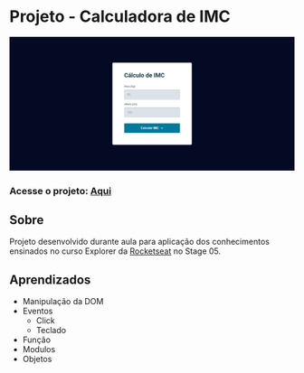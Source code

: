 # Projeto - Calculadora de IMC
<img src="./assets/screenshot.png"/>

### Acesse o projeto: [Aqui](https://jonasncsantos.github.io/Projeto-Calculadora-de-IMC/)
## Sobre
Projeto desenvolvido durante aula para aplicação dos conhecimentos ensinados no curso Explorer da [Rocketseat](https://www.rocketseat.com.br/") no Stage 05.

## Aprendizados
- Manipulação da DOM
- Eventos
  - Click
  - Teclado
- Função
- Modulos
- Objetos